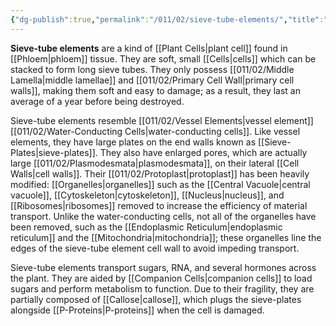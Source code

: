 ```yaml
---
{"dg-publish":true,"permalink":"/011/02/sieve-tube-elements/","title":"Sieve-Tube Elements","tags":["BIOL412"],"noteIcon":"fallback","created":"2024-09-26T13:45:04.128-07:00","updated":"2024-09-26T15:25:22.050-07:00"}
---
```


**Sieve-tube elements** are a kind of [[Plant Cells\|plant cell]] found in [[Phloem\|phloem]] tissue. They are soft, small [[Cells\|cells]] which can be stacked to form long sieve tubes. They only possess [[011/02/Middle Lamella\|middle lamellae]] and [[011/02/Primary Cell Wall\|primary cell walls]], making them soft and easy to damage; as a result, they last an average of a year before being destroyed.

Sieve-tube elements resemble [[011/02/Vessel Elements\|vessel element]] [[011/02/Water-Conducting Cells\|water-conducting cells]]. Like vessel elements, they have large plates on the end walls known as [[Sieve-Plates\|sieve-plates]]. They also have enlarged pores, which are actually large [[011/02/Plasmodesmata\|plasmodesmata]], on their lateral [[Cell Walls\|cell walls]]. Their [[011/02/Protoplast\|protoplast]] has been heavily modified: [[Organelles\|organelles]] such as the [[Central Vacuole\|central vacuole]], [[Cytoskeleton\|cytoskeleton]], [[Nucleus\|nucleus]], and [[Ribosomes\|ribosomes]] removed to increase the efficiency of material transport. Unlike the water-conducting cells, not all of the organelles have been removed, such as the [[Endoplasmic Reticulum\|endoplasmic reticulum]] and the [[Mitochondria\|mitochondria]]; these organelles line the edges of the sieve-tube element cell wall to avoid impeding transport.

Sieve-tube elements transport sugars, RNA, and several hormones across the plant. They are aided by [[Companion Cells\|companion cells]] to load sugars and perform metabolism to function. Due to their fragility, they are partially composed of [[Callose\|callose]], which plugs the sieve-plates alongside [[P-Proteins\|P-proteins]] when the cell is damaged.